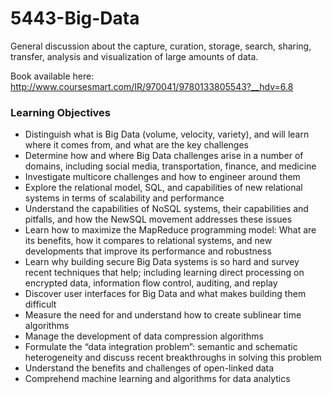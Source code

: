 5443-Big-Data
=============

 General discussion about the capture, curation, storage, search, sharing, transfer, analysis and visualization of large amounts of data.

Book available here: http://www.coursesmart.com/IR/970041/9780133805543?__hdv=6.8

### Learning Objectives

- Distinguish what is Big Data (volume, velocity, variety), and will learn where it comes from, and what are the key challenges
- Determine how and where Big Data challenges arise in a number of domains, including social media, transportation, finance, and medicine
- Investigate multicore challenges and how to engineer around them
- Explore the relational model, SQL, and capabilities of new relational systems in terms of scalability and performance
- Understand the capabilities of NoSQL systems, their capabilities and pitfalls, and how the NewSQL movement addresses these issues
- Learn how to maximize the MapReduce programming model: What are its benefits, how it compares to relational systems, and new developments that improve its performance and robustness
- Learn why building secure Big Data systems is so hard and survey recent techniques that help; including learning direct processing on encrypted data, information flow control, auditing, and replay
- Discover user interfaces for Big Data and what makes building them difficult
- Measure the need for and understand how to create sublinear time algorithms
- Manage the development of data compression algorithms
- Formulate the “data integration problem”: semantic and schematic heterogeneity and discuss recent breakthroughs in solving this problem
- Understand the benefits and challenges of open-linked data
- Comprehend machine learning and algorithms for data analytics
